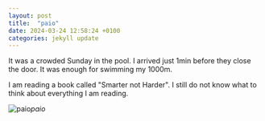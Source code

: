 ```yaml
---
layout: post
title:  "paio"
date: 2024-03-24 12:58:24 +0100
categories: jekyll update
---
```


It was a crowded Sunday in the pool. I arrived just 1min before they close the door. It was enough for swimming my 1000m.  

I am reading a book called "Smarter not Harder". I still do not know what to think about everything I am reading.


![paio](https://lh3.googleusercontent.com/pw/AP1GczOI9ObgLjM8r-ocqDvy1D3e2aQKyx-zaiUPlAmC5a1F6QnwSMk9Hw-sygz8BZ5spcCJSdveGb7n7Q3vxT6_AcDbGoBCxgytiJ04b_Y9gS8yLRfqE3U=w0)*paio*&nbsp;



[jekyll-docs]: https://jekyllrb.com/docs/home
[jekyll-gh]:   https://github.com/jekyll/jekyll
[jekyll-talk]: https://talk.jekyllrb.com/
